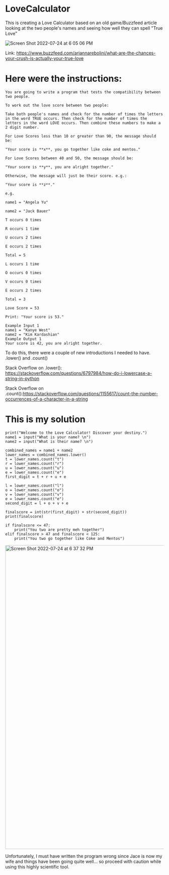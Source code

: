 # LoveCalculator

This is creating a Love Calculator based on an old game/Buzzfeed article looking at the two people's names and seeing how well they can spell "True Love"

![Screen Shot 2022-07-24 at 6 05 06 PM](https://user-images.githubusercontent.com/66803124/180667659-314a42af-7235-4e92-8bad-b63fcd92542e.png)

Link: https://www.buzzfeed.com/ariannarebolini/what-are-the-chances-your-crush-is-actually-your-true-love

# Here were the instructions:
```
You are going to write a program that tests the compatibility between two people.

To work out the love score between two people:

Take both people's names and check for the number of times the letters in the word TRUE occurs. Then check for the number of times the letters in the word LOVE occurs. Then combine these numbers to make a 2 digit number.

For Love Scores less than 10 or greater than 90, the message should be:

"Your score is **x**, you go together like coke and mentos."

For Love Scores between 40 and 50, the message should be:

"Your score is **y**, you are alright together."

Otherwise, the message will just be their score. e.g.:

"Your score is **z**."

e.g.

name1 = "Angela Yu"

name2 = "Jack Bauer"

T occurs 0 times

R occurs 1 time

U occurs 2 times

E occurs 2 times

Total = 5

L occurs 1 time

O occurs 0 times

V occurs 0 times

E occurs 2 times

Total = 3

Love Score = 53

Print: "Your score is 53."

Example Input 1
name1 = "Kanye West"
name2 = "Kim Kardashian"
Example Output 1
Your score is 42, you are alright together.
```

To do this, there were a couple of new introductions I needed to have. .lower() and .count()

Stack Overflow on .lower(): https://stackoverflow.com/questions/6797984/how-do-i-lowercase-a-string-in-python

Stack Overflow on .count():https://stackoverflow.com/questions/1155617/count-the-number-occurrences-of-a-character-in-a-string

# This is my solution

```
print("Welcome to the Love Calculator! Discover your destiny.")
name1 = input("What is your name? \n")
name2 = input("What is their name? \n")

combined_names = name1 + name2
lower_names = combined_names.lower()
t = lower_names.count("t")
r = lower_names.count("r")
u = lower_names.count("u")
e = lower_names.count("e")
first_digit = t + r + u + e

l = lower_names.count("l")
o = lower_names.count("o")
v = lower_names.count("v")
e = lower_names.count("e")
second_digit = l + o + v + e

finalscore = int(str(first_digit) + str(second_digit))
print(finalscore)

if finalscore <= 47:
    print("You two are pretty meh together")
elif finalscore > 47 and finalscore < 125:
    print("You two go together like Coke and Mentos")
```
<img width="965" alt="Screen Shot 2022-07-24 at 6 37 32 PM" src="https://user-images.githubusercontent.com/66803124/180668624-d7d7713b-c8a0-4427-b875-a7b30a235a11.png">


Unfortunately, I must have written the program wrong since Jace is now my wife and things have been going quite well... so proceed with caution while using this highly scientific tool. 
